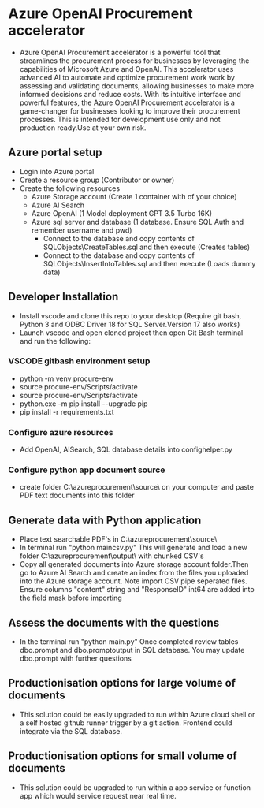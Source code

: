 # Azure OpenAI Procurement accelerator
-  Azure OpenAI Procurement accelerator is a powerful tool that streamlines the procurement process for businesses by leveraging the capabilities of Microsoft Azure and OpenAI. This accelerator uses advanced AI to automate and optimize procurement work work by assessing and validating documents, allowing businesses to make more informed decisions and reduce costs. With its intuitive interface and powerful features, the Azure OpenAI Procurement accelerator is a game-changer for businesses looking to improve their procurement processes. This is intended for development use only and not production ready.Use at your own risk.

## Azure portal setup
-  Login into Azure portal
-  Create a resource group (Contributor or owner)
-  Create the following resources
    -  Azure Storage account (Create 1 container with of your choice)
    -  Azure AI Search 
    -  Azure OpenAI (1 Model deployment GPT 3.5 Turbo 16K)
    -  Azure sql server and database (1 database. Ensure SQL Auth and remember username and pwd)
        - Connect to the database and copy contents of SQLObjects\CreateTables.sql and then execute (Creates tables)
        - Connect to the database and copy contents of SQLObjects\InsertIntoTables.sql and then execute (Loads dummy data)

## Developer Installation

-   Install vscode and clone this repo to your desktop (Require git bash, Python 3 and ODBC Driver 18 for SQL Server.Version 17 also works)
-   Launch vscode and open cloned project then open Git Bash terminal and run the following:

### VSCODE gitbash environment setup
-   python -m venv procure-env
-   source procure-env/Scripts/activate
-   source procure-env/Scripts/activate
-   python.exe -m pip install --upgrade pip
-   pip install -r requirements.txt

### Configure azure resources
-   Add OpenAI, AISearch, SQL database details into confighelper.py

### Configure python app document source
-   create folder C:\\azureprocurement\\source\\ on your computer and paste PDF text documents into this folder

## Generate data with Python application
-   Place text searchable PDF's in C:\\azureprocurement\\source\\
-   In terminal run "python maincsv.py"   This will generate and load a new folder C:\\azureprocurement\\output\\  with chunked CSV's
-   Copy all generated documents into Azure storage account folder.Then go to Azure AI Search and create an index from the files you uploaded into the Azure storage account. Note import CSV pipe seperated files. Ensure columns "content" string and "ResponseID" int64 are added into the field mask before importing

## Assess the documents with the questions
-   In the terminal run "python main.py"  Once completed review tables dbo.prompt and dbo.promptoutput in SQL database. You may update dbo.prompt with further questions

## Productionisation options for large volume of documents
-   This solution could be easily upgraded to run within Azure cloud shell or a self hosted github runner trigger by a git action. Frontend could integrate via the SQL database. 

## Productionisation options for small volume of documents
-   This solution could be upgraded to run within a app service or function app which would service request near real time.